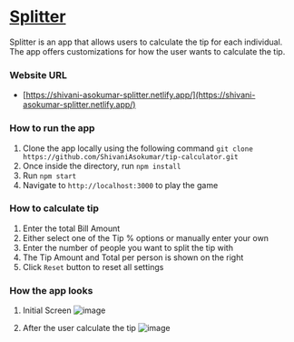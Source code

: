 # [Splitter](https://shivani-asokumar-splitter.netlify.app/)
Splitter is an app that allows users to calculate the tip for each individual. The app offers customizations for how the user wants to calculate the tip. 

### Website URL
* [https://shivani-asokumar-splitter.netlify.app/](https://shivani-asokumar-splitter.netlify.app/)

### How to run the app
1. Clone the app locally using the following command `git clone https://github.com/ShivaniAsokumar/tip-calculator.git`
2. Once inside the directory, run `npm install`
3. Run `npm start`
4. Navigate to `http://localhost:3000` to play the game

### How to calculate tip
1. Enter the total Bill Amount
2. Either select one of the Tip % options or manually enter your own
3. Enter the number of people you want to split the tip with
4. The Tip Amount and Total per person is shown on the right 
5. Click `Reset` button to reset all settings

### How the app looks
1. Initial Screen
![image](https://user-images.githubusercontent.com/62733107/200659857-a9ac35ec-947d-44b9-837c-82a2c08130fa.png)

2. After the user calculate the tip
![image](https://user-images.githubusercontent.com/62733107/200659966-21261590-5309-44a3-88f9-741a1195b5fc.png)

